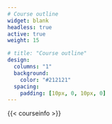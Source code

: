 ```yaml
---
# Course outline
widget: blank
headless: true
active: true
weight: 15

# title: "Course outline"
design:
  columns: "1"
  background:
    color: "#212121"
  spacing:
    padding: [10px, 0, 10px, 0]
---
```


{{< courseinfo >}}
